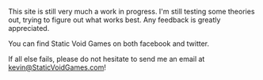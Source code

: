 This site is still very much a work in progress. I'm still testing some theories out, trying to figure out what works best. Any feedback is greatly appreciated.

You can find Static Void Games on both facebook and twitter.

If all else fails, please do not hesitate to send me an email at kevin@StaticVoidGames.com!